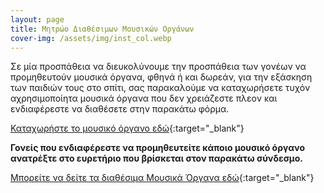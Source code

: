 ```yaml
---
layout: page
title: Μητρώο Διαθέσιμων Μουσικών Οργάνων
cover-img: /assets/img/inst_col.webp
---
```

Σε μία προσπάθεια να διευκολύνουμε την προσπάθεια των γονέων να προμηθευτούν μουσικά όργανα, φθηνά ή και δωρεάν, για την εξάσκηση των παιδιών τους στο σπίτι, σας παρακαλούμε να καταχωρήσετε τυχόν αχρησιμοποίητα μουσικά όργανα που δεν χρειάζεστε πλεον και ενδιαφέρεστε να διαθέσετε στην παρακάτω φόρμα.

[Καταχωρήστε το μουσικό όργανο εδώ](https://docs.google.com/forms/d/e/1FAIpQLSdU3FSFWaFqpxdfmAEHVy88G44oa1w-VaDVM13UXZxVDTqiJg/viewform "Φόρμα καταχώρησης"){:target="_blank"}


**Γονείς που ενδιαφέρεστε να προμηθευτείτε κάποιο μουσικό όργανο ανατρέξτε στο ευρετήριο που βρίσκεται στον παρακάτω σύνδεσμο.**

[Μπορείτε να δείτε τα διαθέσιμα Μουσικά Όργανα εδώ](data/inv "Πίνακας διαθέσιμων μουσικών οργάνων"){:target="_blank"}